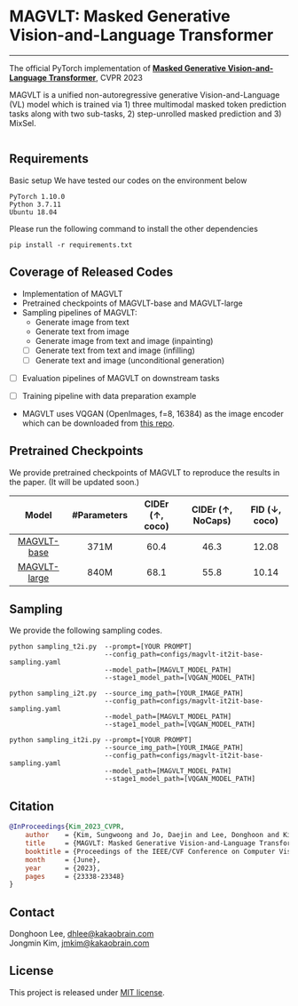 # MAGVLT: Masked Generative Vision-and-Language Transformer

--- 

The official PyTorch implementation of [**Masked Generative Vision-and-Language Transformer**](https://arxiv.org/abs/2303.12208), CVPR 2023

MAGVLT is a unified non-autoregressive generative Vision-and-Language (VL) model which is trained via 1) three multimodal masked token prediction tasks along with two sub-tasks, 2) step-unrolled masked prediction and 3) MixSel.

<div align="center">
<figure>
  <img alt="" src="./assets/main.png">
</figure>
</div>

## Requirements
Basic setup
We have tested our codes on the environment below
```angular2html
PyTorch 1.10.0
Python 3.7.11
Ubuntu 18.04
```
Please run the following command to install the other dependencies
```angular2html
pip install -r requirements.txt
```

## Coverage of Released Codes
- Implementation of MAGVLT
- Pretrained checkpoints of MAGVLT-base and MAGVLT-large
- Sampling pipelines of MAGVLT: 
  - Generate image from text
  - Generate text from image
  - Generate image from text and image (inpainting)
  - [ ] Generate text from text and image (infilling)
  - [ ] Generate text and image (unconditional generation)
- [ ] Evaluation pipelines of MAGVLT on downstream tasks 
- [ ] Training pipeline with data preparation example


- MAGVLT uses VQGAN (OpenImages, f=8, 16384) as the image encoder which can be downloaded from [this repo](https://github.com/CompVis/taming-transformers).

## Pretrained Checkpoints
We provide pretrained checkpoints of MAGVLT to reproduce the results in the paper. (It will be updated soon.)

|      Model       |         #Parameters          | CIDEr (↑, coco) | CIDEr (↑, NoCaps) | FID (↓, coco) |
|:----------------:|:----------------------------:|:---------------:|:-----------------:|:-------------:|
| [MAGVLT-base]()  | 371M                         |      60.4       |       46.3        |     12.08     |
| [MAGVLT-large]() |             840M             |      68.1       |       55.8        |     10.14     |

## Sampling
We provide the following sampling codes.
```angular2html
python sampling_t2i.py  --prompt=[YOUR PROMPT] 
                        --config_path=configs/magvlt-it2it-base-sampling.yaml 
                        --model_path=[MAGVLT_MODEL_PATH] 
                        --stage1_model_path=[VQGAN_MODEL_PATH]

python sampling_i2t.py  --source_img_path=[YOUR_IMAGE_PATH] 
                        --config_path=configs/magvlt-it2it-base-sampling.yaml 
                        --model_path=[MAGVLT_MODEL_PATH] 
                        --stage1_model_path=[VQGAN_MODEL_PATH]

python sampling_it2i.py --prompt=[YOUR PROMPT] 
                        --source_img_path=[YOUR_IMAGE_PATH] 
                        --config_path=configs/magvlt-it2it-base-sampling.yaml 
                        --model_path=[MAGVLT_MODEL_PATH] 
                        --stage1_model_path=[VQGAN_MODEL_PATH]
```


## Citation

```bibtex
@InProceedings{Kim_2023_CVPR,
    author    = {Kim, Sungwoong and Jo, Daejin and Lee, Donghoon and Kim, Jongmin},
    title     = {MAGVLT: Masked Generative Vision-and-Language Transformer},
    booktitle = {Proceedings of the IEEE/CVF Conference on Computer Vision and Pattern Recognition (CVPR)},
    month     = {June},
    year      = {2023},
    pages     = {23338-23348}
}
```

## Contact
Donghoon Lee, [dhlee@kakaobrain.com](dhlee@kakaobrain.com)  
Jongmin Kim, [jmkim@kakaobrain.com](jmkim@kakaobrain.com)  

## License
This project is released under [MIT license](./LICENSE).
